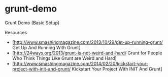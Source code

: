 grunt-demo
==========

Grunt Demo (Basic Setup)


Resources
* [http://www.smashingmagazine.com/2013/10/29/get-up-running-grunt/ Get Up And Running With Grunt]
* [http://24ways.org/2013/grunt-is-not-weird-and-hard/ Grunt for People Who Think Things Like Grunt are Weird and Hard]
* [http://www.smashingmagazine.com/2014/02/20/kickstart-your-project-with-init-and-grunt/ Kickstart Your Project With INIT And Grunt]
